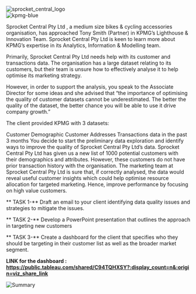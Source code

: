 ![sprocket_central_logo](https://github.com/Sadhana-root/Data-Analysis-Projects/assets/66070236/cb4ebaa3-309c-4bf2-aa4a-be1f031cc72d)  
![kpmg-blue](https://github.com/Sadhana-root/Data-Analysis-Projects/assets/66070236/4415adbf-2b21-47aa-a8ca-dc4381a8fb87)

Sprocket Central Pty Ltd , a medium size bikes & cycling accessories organisation, has approached Tony Smith (Partner) in KPMG’s Lighthouse & Innovation Team. Sprocket Central Pty Ltd  is keen to learn more about KPMG’s expertise in its Analytics, Information & Modelling team. 

Primarily, Sprocket Central Pty Ltd needs help with its customer and transactions data. The organisation has a large dataset relating to its customers, but their team is unsure how to effectively analyse it to help optimise its marketing strategy. 

However, in order to support the analysis, you speak to the Associate Director for some ideas and she advised that “the importance of optimising the quality of customer datasets cannot be underestimated. The better the quality of the dataset, the better chance you will be able to use it drive company growth.”

The client provided KPMG with 3 datasets:

Customer Demographic 
Customer Addresses
Transactions data in the past 3 months
You decide to start the preliminary data exploration and identify ways to improve the quality of Sprocket Central Pty Ltd’s data.
Sprocket Central Pty Ltd has given us a new list of 1000 potential customers with their demographics and attributes. However, these customers do not have prior transaction history with the organisation. 
The marketing team at Sprocket Central Pty Ltd is sure that, if correctly analysed, the data would reveal useful customer insights which could help optimise resource allocation for targeted marketing. Hence, improve performance by focusing on high value customers.

** TASK 1-** Draft an email to your client identifying data quality issues and strategies to mitigate the issues.


** TASK 2-** Develop a PowerPoint presentation that outlines the approach in targeting new customers


** TASK 3-** Create a dashboard for the client that specifies who they should be targeting in their customer list as well as the broader market segment.


**LINK for the dashboard : https://public.tableau.com/shared/C94TQHXSY?:display_count=n&:origin=viz_share_link** 

![Summary](https://github.com/Sadhana-root/Data-Analysis-Projects/assets/66070236/32d4d3be-c84c-4d54-a261-ff476c0ac96f)
